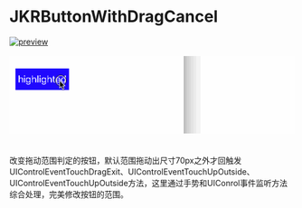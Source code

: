 # JKRButtonWithDragCancel
[![preview](https://travis-ci.org/Joker-388/MessageImageCategory.svg?branch=master)](http://www.jianshu.com/u/95d5ea0acd19)&nbsp;<br><br>
[![preview](https://github.com/Joker-388/JKRButtonWithDragCancel/blob/master/button.gif)](http://www.jianshu.com/u/95d5ea0acd19)&nbsp;
<br><br>改变拖动范围判定的按钮，默认范围拖动出尺寸70px之外才回触发UIControlEventTouchDragExit、UIControlEventTouchUpOutside、UIControlEventTouchUpOutside方法，这里通过手势和UIConrol事件监听方法综合处理，完美修改按钮的范围。
